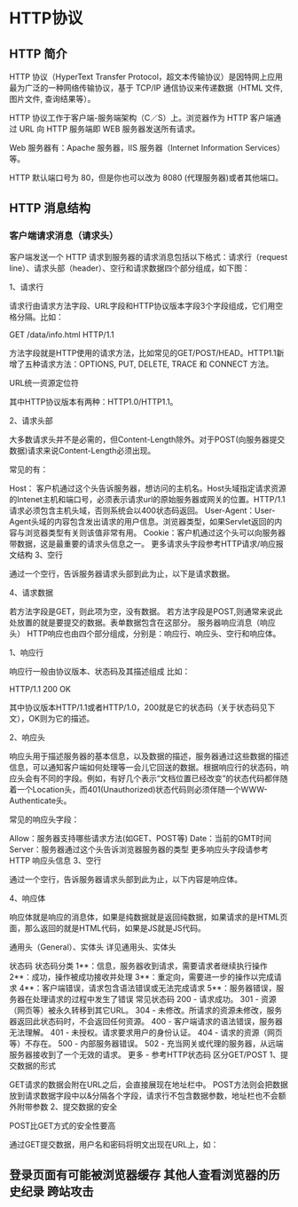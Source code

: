 # HTTP协议

## HTTP 简介

HTTP 协议（HyperText Transfer Protocol，超文本传输协议）是因特网上应用最为广泛的一种网络传输协议，基于 TCP/IP 通信协议来传递数据（HTML 文件, 图片文件, 查询结果等）。

HTTP 协议工作于客户端-服务端架构（C／S）上。浏览器作为 HTTP 客户端通过 URL 向 HTTP 服务端即 WEB 服务器发送所有请求。

Web 服务器有：Apache 服务器，IIS 服务器（Internet Information Services）等。

HTTP 默认端口号为 80，但是你也可以改为 8080 (代理服务器)或者其他端口。

## HTTP 消息结构

### 客户端请求消息（请求头）

客户端发送一个 HTTP 请求到服务器的请求消息包括以下格式：请求行（request line）、请求头部（header）、空行和请求数据四个部分组成，如下图：

1、请求行

请求行由请求方法字段、URL字段和HTTP协议版本字段3个字段组成，它们用空格分隔。比如：

GET /data/info.html HTTP/1.1

方法字段就是HTTP使用的请求方法，比如常见的GET/POST/HEAD。HTTP1.1新增了五种请求方法：OPTIONS, PUT, DELETE, TRACE 和 CONNECT 方法。

URL统一资源定位符

其中HTTP协议版本有两种：HTTP1.0/HTTP1.1。

2、请求头部

大多数请求头并不是必需的，但Content-Length除外。对于POST(向服务器提交数据)请求来说Content-Length必须出现。

常见的有：

Host： 客户机通过这个头告诉服务器，想访问的主机名。Host头域指定请求资源的Intenet主机和端口号，必须表示请求url的原始服务器或网关的位置。HTTP/1.1请求必须包含主机头域，否则系统会以400状态码返回。
User-Agent：User-Agent头域的内容包含发出请求的用户信息。浏览器类型，如果Servlet返回的内容与浏览器类型有关则该值非常有用。
Cookie：客户机通过这个头可以向服务器带数据，这是最重要的请求头信息之一。
更多请求头字段参考HTTP请求/响应报文结构
3、空行

通过一个空行，告诉服务器请求头部到此为止，以下是请求数据。

4、请求数据

若方法字段是GET，则此项为空，没有数据。
若方法字段是POST,则通常来说此处放置的就是要提交的数据。表单数据包含在这部分。
服务器响应消息（响应头）
HTTP响应也由四个部分组成，分别是：响应行、响应头、空行和响应体。

1、响应行

响应行一般由协议版本、状态码及其描述组成 比如：

HTTP/1.1 200 OK

其中协议版本HTTP/1.1或者HTTP/1.0，200就是它的状态码（关于状态码见下文），OK则为它的描述。

2、响应头

响应头用于描述服务器的基本信息，以及数据的描述，服务器通过这些数据的描述信息，可以通知客户端如何处理等一会儿它回送的数据。根据响应行的状态码，响应头会有不同的字段。例如，有好几个表示“文档位置已经改变”的状态代码都伴随着一个Location头，而401(Unauthorized)状态代码则必须伴随一个WWW-Authenticate头。

常见的响应头字段：

Allow：服务器支持哪些请求方法(如GET、POST等)
Date：当前的GMT时间
Server：服务器通过这个头告诉浏览器服务器的类型
更多响应头字段请参考HTTP 响应头信息
3、空行

通过一个空行，告诉服务器请求头部到此为止，以下内容是响应体。

4、响应体

响应体就是响应的消息体，如果是纯数据就是返回纯数据，如果请求的是HTML页面，那么返回的就是HTML代码，如果是JS就是JS代码。

通用头（General）、实体头
详见通用头、实体头

状态码
状态码分类
1**：信息，服务器收到请求，需要请求者继续执行操作
2**：成功，操作被成功接收并处理
3**：重定向，需要进一步的操作以完成请求
4**：客户端错误，请求包含语法错误或无法完成请求
5**：服务器错误，服务器在处理请求的过程中发生了错误
常见状态码
200 - 请求成功。
301 - 资源（网页等）被永久转移到其它URL。
304 - 未修改。所请求的资源未修改，服务器返回此状态码时，不会返回任何资源。
400 - 客户端请求的语法错误，服务器无法理解。
401 - 未授权。请求要求用户的身份认证。
404 - 请求的资源（网页等）不存在。
500 - 内部服务器错误。
502 - 充当网关或代理的服务器，从远端服务器接收到了一个无效的请求。
更多 - 参考HTTP状态码
区分GET/POST
1、提交数据的形式

GET请求的数据会附在URL之后，会直接展现在地址栏中。
POST方法则会把数据放到请求数据字段中以&分隔各个字段，请求行不包含数据参数，地址栏也不会额外附带参数
2、提交数据的安全

POST比GET方式的安全性要高

通过GET提交数据，用户名和密码将明文出现在URL上，如：

登录页面有可能被浏览器缓存
其他人查看浏览器的历史纪录
跨站攻击
--------------------- 
